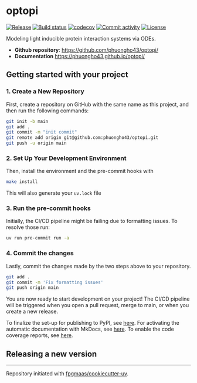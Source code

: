 # optopi

[![Release](https://img.shields.io/github/v/release/phuongho43/optopi)](https://img.shields.io/github/v/release/phuongho43/optopi)
[![Build status](https://img.shields.io/github/actions/workflow/status/phuongho43/optopi/main.yml?branch=main)](https://github.com/phuongho43/optopi/actions/workflows/main.yml?query=branch%3Amain)
[![codecov](https://codecov.io/gh/phuongho43/optopi/branch/main/graph/badge.svg)](https://codecov.io/gh/phuongho43/optopi)
[![Commit activity](https://img.shields.io/github/commit-activity/m/phuongho43/optopi)](https://img.shields.io/github/commit-activity/m/phuongho43/optopi)
[![License](https://img.shields.io/github/license/phuongho43/optopi)](https://img.shields.io/github/license/phuongho43/optopi)

Modeling light inducible protein interaction systems via ODEs.

- **Github repository**: <https://github.com/phuongho43/optopi/>
- **Documentation** <https://phuongho43.github.io/optopi/>

## Getting started with your project

### 1. Create a New Repository

First, create a repository on GitHub with the same name as this project, and then run the following commands:

```bash
git init -b main
git add .
git commit -m "init commit"
git remote add origin git@github.com:phuongho43/optopi.git
git push -u origin main
```

### 2. Set Up Your Development Environment

Then, install the environment and the pre-commit hooks with

```bash
make install
```

This will also generate your `uv.lock` file

### 3. Run the pre-commit hooks

Initially, the CI/CD pipeline might be failing due to formatting issues. To resolve those run:

```bash
uv run pre-commit run -a
```

### 4. Commit the changes

Lastly, commit the changes made by the two steps above to your repository.

```bash
git add .
git commit -m 'Fix formatting issues'
git push origin main
```

You are now ready to start development on your project!
The CI/CD pipeline will be triggered when you open a pull request, merge to main, or when you create a new release.

To finalize the set-up for publishing to PyPI, see [here](https://fpgmaas.github.io/cookiecutter-uv/features/publishing/#set-up-for-pypi).
For activating the automatic documentation with MkDocs, see [here](https://fpgmaas.github.io/cookiecutter-uv/features/mkdocs/#enabling-the-documentation-on-github).
To enable the code coverage reports, see [here](https://fpgmaas.github.io/cookiecutter-uv/features/codecov/).

## Releasing a new version

---

Repository initiated with [fpgmaas/cookiecutter-uv](https://github.com/fpgmaas/cookiecutter-uv).
